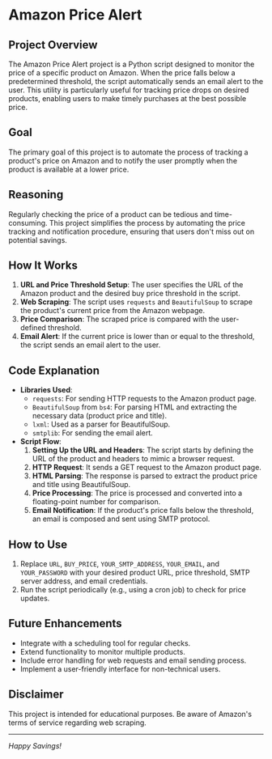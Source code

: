 # Amazon Price Alert

## Project Overview
The Amazon Price Alert project is a Python script designed to monitor the price of a specific product on Amazon. When the price falls below a predetermined threshold, the script automatically sends an email alert to the user. This utility is particularly useful for tracking price drops on desired products, enabling users to make timely purchases at the best possible price.

## Goal
The primary goal of this project is to automate the process of tracking a product's price on Amazon and to notify the user promptly when the product is available at a lower price.

## Reasoning
Regularly checking the price of a product can be tedious and time-consuming. This project simplifies the process by automating the price tracking and notification procedure, ensuring that users don't miss out on potential savings.

## How It Works
1. **URL and Price Threshold Setup**: The user specifies the URL of the Amazon product and the desired buy price threshold in the script.
2. **Web Scraping**: The script uses `requests` and `BeautifulSoup` to scrape the product's current price from the Amazon webpage.
3. **Price Comparison**: The scraped price is compared with the user-defined threshold.
4. **Email Alert**: If the current price is lower than or equal to the threshold, the script sends an email alert to the user.

## Code Explanation
- **Libraries Used**:
  - `requests`: For sending HTTP requests to the Amazon product page.
  - `BeautifulSoup` from `bs4`: For parsing HTML and extracting the necessary data (product price and title).
  - `lxml`: Used as a parser for BeautifulSoup.
  - `smtplib`: For sending the email alert.
- **Script Flow**:
  1. **Setting Up the URL and Headers**: The script starts by defining the URL of the product and headers to mimic a browser request.
  2. **HTTP Request**: It sends a GET request to the Amazon product page.
  3. **HTML Parsing**: The response is parsed to extract the product price and title using BeautifulSoup.
  4. **Price Processing**: The price is processed and converted into a floating-point number for comparison.
  5. **Email Notification**: If the product's price falls below the threshold, an email is composed and sent using SMTP protocol.

## How to Use
1. Replace `URL`, `BUY_PRICE`, `YOUR_SMTP_ADDRESS`, `YOUR_EMAIL`, and `YOUR_PASSWORD` with your desired product URL, price threshold, SMTP server address, and email credentials.
2. Run the script periodically (e.g., using a cron job) to check for price updates.

## Future Enhancements
- Integrate with a scheduling tool for regular checks.
- Extend functionality to monitor multiple products.
- Include error handling for web requests and email sending process.
- Implement a user-friendly interface for non-technical users.

## Disclaimer
This project is intended for educational purposes. Be aware of Amazon's terms of service regarding web scraping.

---

*Happy Savings!*
